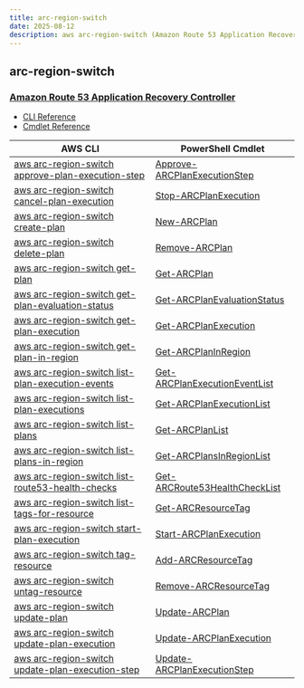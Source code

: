 ```yaml
---
title: arc-region-switch
date: 2025-08-12
description: aws arc-region-switch (Amazon Route 53 Application Recovery Controller) command/cmdlet list.
---
```


## arc-region-switch

### [Amazon Route 53 Application Recovery Controller](https://aws.amazon.com/route53/application-recovery-controller/)

* [CLI Reference](https://awscli.amazonaws.com/v2/documentation/api/latest/reference/arc-region-switch/index.html)
* [Cmdlet Reference](https://docs.aws.amazon.com/powershell/latest/reference/items/ARCRegionswitch_cmdlets.html)

|AWS CLI|PowerShell Cmdlet|
|----|----|
|[aws arc-region-switch approve-plan-execution-step](https://awscli.amazonaws.com/v2/documentation/api/latest/reference/arc-region-switch/approve-plan-execution-step.html)|[Approve-ARCPlanExecutionStep](https://docs.aws.amazon.com/powershell/latest/reference/items/Approve-ARCPlanExecutionStep.html)|
|[aws arc-region-switch cancel-plan-execution](https://awscli.amazonaws.com/v2/documentation/api/latest/reference/arc-region-switch/cancel-plan-execution.html)|[Stop-ARCPlanExecution](https://docs.aws.amazon.com/powershell/latest/reference/items/Stop-ARCPlanExecution.html)|
|[aws arc-region-switch create-plan](https://awscli.amazonaws.com/v2/documentation/api/latest/reference/arc-region-switch/create-plan.html)|[New-ARCPlan](https://docs.aws.amazon.com/powershell/latest/reference/items/New-ARCPlan.html)|
|[aws arc-region-switch delete-plan](https://awscli.amazonaws.com/v2/documentation/api/latest/reference/arc-region-switch/delete-plan.html)|[Remove-ARCPlan](https://docs.aws.amazon.com/powershell/latest/reference/items/Remove-ARCPlan.html)|
|[aws arc-region-switch get-plan](https://awscli.amazonaws.com/v2/documentation/api/latest/reference/arc-region-switch/get-plan.html)|[Get-ARCPlan](https://docs.aws.amazon.com/powershell/latest/reference/items/Get-ARCPlan.html)|
|[aws arc-region-switch get-plan-evaluation-status](https://awscli.amazonaws.com/v2/documentation/api/latest/reference/arc-region-switch/get-plan-evaluation-status.html)|[Get-ARCPlanEvaluationStatus](https://docs.aws.amazon.com/powershell/latest/reference/items/Get-ARCPlanEvaluationStatus.html)|
|[aws arc-region-switch get-plan-execution](https://awscli.amazonaws.com/v2/documentation/api/latest/reference/arc-region-switch/get-plan-execution.html)|[Get-ARCPlanExecution](https://docs.aws.amazon.com/powershell/latest/reference/items/Get-ARCPlanExecution.html)|
|[aws arc-region-switch get-plan-in-region](https://awscli.amazonaws.com/v2/documentation/api/latest/reference/arc-region-switch/get-plan-in-region.html)|[Get-ARCPlanInRegion](https://docs.aws.amazon.com/powershell/latest/reference/items/Get-ARCPlanInRegion.html)|
|[aws arc-region-switch list-plan-execution-events](https://awscli.amazonaws.com/v2/documentation/api/latest/reference/arc-region-switch/list-plan-execution-events.html)|[Get-ARCPlanExecutionEventList](https://docs.aws.amazon.com/powershell/latest/reference/items/Get-ARCPlanExecutionEventList.html)|
|[aws arc-region-switch list-plan-executions](https://awscli.amazonaws.com/v2/documentation/api/latest/reference/arc-region-switch/list-plan-executions.html)|[Get-ARCPlanExecutionList](https://docs.aws.amazon.com/powershell/latest/reference/items/Get-ARCPlanExecutionList.html)|
|[aws arc-region-switch list-plans](https://awscli.amazonaws.com/v2/documentation/api/latest/reference/arc-region-switch/list-plans.html)|[Get-ARCPlanList](https://docs.aws.amazon.com/powershell/latest/reference/items/Get-ARCPlanList.html)|
|[aws arc-region-switch list-plans-in-region](https://awscli.amazonaws.com/v2/documentation/api/latest/reference/arc-region-switch/list-plans-in-region.html)|[Get-ARCPlansInRegionList](https://docs.aws.amazon.com/powershell/latest/reference/items/Get-ARCPlansInRegionList.html)|
|[aws arc-region-switch list-route53-health-checks](https://awscli.amazonaws.com/v2/documentation/api/latest/reference/arc-region-switch/list-route53-health-checks.html)|[Get-ARCRoute53HealthCheckList](https://docs.aws.amazon.com/powershell/latest/reference/items/Get-ARCRoute53HealthCheckList.html)|
|[aws arc-region-switch list-tags-for-resource](https://awscli.amazonaws.com/v2/documentation/api/latest/reference/arc-region-switch/list-tags-for-resource.html)|[Get-ARCResourceTag](https://docs.aws.amazon.com/powershell/latest/reference/items/Get-ARCResourceTag.html)|
|[aws arc-region-switch start-plan-execution](https://awscli.amazonaws.com/v2/documentation/api/latest/reference/arc-region-switch/start-plan-execution.html)|[Start-ARCPlanExecution](https://docs.aws.amazon.com/powershell/latest/reference/items/Start-ARCPlanExecution.html)|
|[aws arc-region-switch tag-resource](https://awscli.amazonaws.com/v2/documentation/api/latest/reference/arc-region-switch/tag-resource.html)|[Add-ARCResourceTag](https://docs.aws.amazon.com/powershell/latest/reference/items/Add-ARCResourceTag.html)|
|[aws arc-region-switch untag-resource](https://awscli.amazonaws.com/v2/documentation/api/latest/reference/arc-region-switch/untag-resource.html)|[Remove-ARCResourceTag](https://docs.aws.amazon.com/powershell/latest/reference/items/Remove-ARCResourceTag.html)|
|[aws arc-region-switch update-plan](https://awscli.amazonaws.com/v2/documentation/api/latest/reference/arc-region-switch/update-plan.html)|[Update-ARCPlan](https://docs.aws.amazon.com/powershell/latest/reference/items/Update-ARCPlan.html)|
|[aws arc-region-switch update-plan-execution](https://awscli.amazonaws.com/v2/documentation/api/latest/reference/arc-region-switch/update-plan-execution.html)|[Update-ARCPlanExecution](https://docs.aws.amazon.com/powershell/latest/reference/items/Update-ARCPlanExecution.html)|
|[aws arc-region-switch update-plan-execution-step](https://awscli.amazonaws.com/v2/documentation/api/latest/reference/arc-region-switch/update-plan-execution-step.html)|[Update-ARCPlanExecutionStep](https://docs.aws.amazon.com/powershell/latest/reference/items/Update-ARCPlanExecutionStep.html)|

